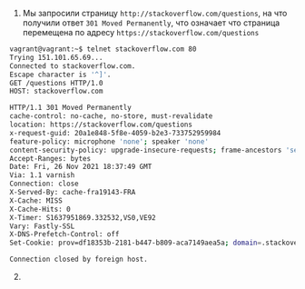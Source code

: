 1. Мы запросили страницу `http://stackoverflow.com/questions`, на что получили ответ `301 Moved Permanently`, что означает что страница перемещена по адресу `https://stackoverflow.com/questions`
```bash
vagrant@vagrant:~$ telnet stackoverflow.com 80
Trying 151.101.65.69...
Connected to stackoverflow.com.
Escape character is '^]'.
GET /questions HTTP/1.0
HOST: stackoverflow.com

HTTP/1.1 301 Moved Permanently
cache-control: no-cache, no-store, must-revalidate
location: https://stackoverflow.com/questions
x-request-guid: 20a1e848-5f8e-4059-b2e3-733752959984
feature-policy: microphone 'none'; speaker 'none'
content-security-policy: upgrade-insecure-requests; frame-ancestors 'self' https://stackexchange.com
Accept-Ranges: bytes
Date: Fri, 26 Nov 2021 18:37:49 GMT
Via: 1.1 varnish
Connection: close
X-Served-By: cache-fra19143-FRA
X-Cache: MISS
X-Cache-Hits: 0
X-Timer: S1637951869.332532,VS0,VE92
Vary: Fastly-SSL
X-DNS-Prefetch-Control: off
Set-Cookie: prov=df18353b-2181-b447-b809-aca7149aea5a; domain=.stackoverflow.com; expires=Fri, 01-Jan-2055 00:00:00 GMT; path=/; HttpOnly

Connection closed by foreign host.
```
2. 